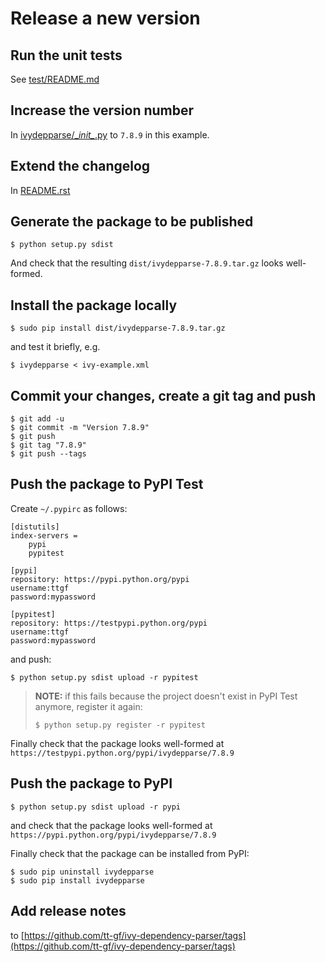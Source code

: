# Release a new version

## Run the unit tests

See [test/README.md](test/README.md)

## Increase the version number

In [ivydepparse/\__init\__.py](ivydepparse/__init__.py) to `7.8.9` in this example.

## Extend the changelog

In [README.rst](README.rst)

## Generate the package to be published

```
$ python setup.py sdist
```

And check that the resulting `dist/ivydepparse-7.8.9.tar.gz` looks well-formed.

## Install the package locally

```
$ sudo pip install dist/ivydepparse-7.8.9.tar.gz
```

and test it briefly, e.g.

```
$ ivydepparse < ivy-example.xml
```

## Commit your changes, create a git tag and push

```
$ git add -u
$ git commit -m "Version 7.8.9"
$ git push
$ git tag "7.8.9"
$ git push --tags
```

## Push the package to PyPI Test

Create `~/.pypirc` as follows:

```
[distutils]
index-servers =
    pypi
    pypitest

[pypi]
repository: https://pypi.python.org/pypi
username:ttgf
password:mypassword

[pypitest]
repository: https://testpypi.python.org/pypi
username:ttgf
password:mypassword
```

and push:

```
$ python setup.py sdist upload -r pypitest
```

> **NOTE:** if this fails because the project doesn't exist in PyPI Test anymore, register it again:
>
> ```
> $ python setup.py register -r pypitest
> ```

Finally check that the package looks well-formed at `https://testpypi.python.org/pypi/ivydepparse/7.8.9`

## Push the package to PyPI

```
$ python setup.py sdist upload -r pypi
```

and check that the package looks well-formed at `https://pypi.python.org/pypi/ivydepparse/7.8.9`

Finally check that the package can be installed from PyPI:

```
$ sudo pip uninstall ivydepparse
$ sudo pip install ivydepparse
```

## Add release notes

to [https://github.com/tt-gf/ivy-dependency-parser/tags](https://github.com/tt-gf/ivy-dependency-parser/tags)
